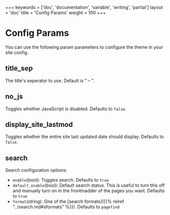 +++
keywords = ['doc', 'documentation', 'variable', 'writing', 'partial']
layout = 'doc'
title = 'Config Params'
weight = 100
+++
# Config Params
You can use the following param parameters to configure the theme in your site config.

## title_sep
The title's seperator to use. Default is " – ".

## no_js
Toggles whether JavaScript is disabled. Defaults to `false`.

## display_site_lastmod
Toggles whether the entire site last updated date should display. Defaults to `false`.

## search
Search configuration options:
- `enable`(bool): Toggles search. Defaults to `true`
- `default_enable`(bool): Default search status. This is useful to turn this off and manually turn on in the frontmadder of the pages you want. Defaults to `true`
- `format`(string): One of the [search formats]({{% relref "../search.md#sformats" %}}). Defaults to `pagefind`
